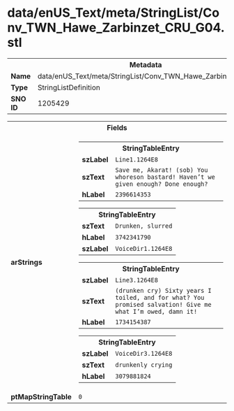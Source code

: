 <h1>data/enUS_Text/meta/StringList/Conv_TWN_Hawe_Zarbinzet_CRU_G04.stl</h1><table><tr><th colspan="100%">Metadata</th></tr><tr><td><b>Name</b></td><td>data/enUS_Text/meta/StringList/Conv_TWN_Hawe_Zarbinzet_CRU_G04.stl</td></tr><tr><td><b>Type</b></td><td>StringListDefinition</td></tr><tr><td><b>SNO ID</b></td><td>1205429</td></tr></table>

<table><tr><th colspan="100%">Fields</th></tr><tr><td><b>arStrings</b></td><td><table><tr><th colspan="100%">StringTableEntry</th></tr><tr><td><b>szLabel</b></td><td><code>Line1.1264E8</code></td></tr><tr><td><b>szText</b></td><td><code>Save me, Akarat! (sob) You whoreson bastard! Haven’t we given enough? Done enough?</code></td></tr><tr><td><b>hLabel</b></td><td><code>2396614353</code></td></tr></table>


<table><tr><th colspan="100%">StringTableEntry</th></tr><tr><td><b>szText</b></td><td><code>Drunken, slurred</code></td></tr><tr><td><b>hLabel</b></td><td><code>3742341790</code></td></tr><tr><td><b>szLabel</b></td><td><code>VoiceDir1.1264E8</code></td></tr></table>


<table><tr><th colspan="100%">StringTableEntry</th></tr><tr><td><b>szLabel</b></td><td><code>Line3.1264E8</code></td></tr><tr><td><b>szText</b></td><td><code>(drunken cry) Sixty years I toiled, and for what? You promised salvation! Give me what I’m owed, damn it!</code></td></tr><tr><td><b>hLabel</b></td><td><code>1734154387</code></td></tr></table>


<table><tr><th colspan="100%">StringTableEntry</th></tr><tr><td><b>szLabel</b></td><td><code>VoiceDir3.1264E8</code></td></tr><tr><td><b>szText</b></td><td><code>drunkenly crying</code></td></tr><tr><td><b>hLabel</b></td><td><code>3079881824</code></td></tr></table>


</td></tr><tr><td><b>ptMapStringTable</b></td><td><code>0</code></td></tr></table>

